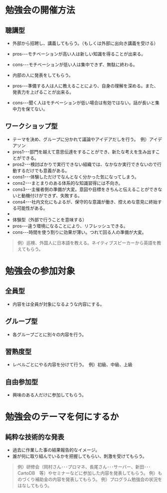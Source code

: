 # 勉強会の開催方法

## 聴講型
* 外部から招聘し、講義してもらう。（もしくは外部に出向き講義を受ける）
 * pros---モチベーションが高い人は新しい知識を得ることが出来る。
 * cons---モチベーションが低い人は集中できず、無駄に終わる。

* 内部の人に発表をしてもらう。
 * pros---準備する人は人に教えることにより、自身の理解を深める。また、発表力を上げることが出来る。
 * cons---聞く人はモチベーションが低い場合は有効ではない。話が長いと集中力を保てない。

## ワークショップ型
* テーマを決め、グループに分かれて議論やアイデアだしを行う。　例）アイデアソン
 * pros1---部門を越えて意思伝達をすることができ、新たな考えを生み出すことができる。
 * pros2---検討ばかりで実行できない組織では、なかなか実行できないので行動するだけでも意義がある。
 * cons1---体験しただけでなんとなく分かった気になってしまう。
 * cons2---まとまりのある体系的な知識習得には不向き。
 * cons3---主催者側の準備が大変。意図や目標をきちんと伝えることができないと動機付けができず、失敗する。
 * cons4---社内文化にもよるが、保守的な意識が働き、控えめな意見に終始する可能性がある。
 * 
* 体験型（外部で行うことを意味する）
 * pros---違う環境になることにより、リフレッシュできる。
 * cons---時間を使う割りに効果が薄い。つれて回る人の準備が大変。

  > 例）巡検、外国人に日本語を教える。ネイティブスピーカーから英語を教えてもらう。

# 勉強会の参加対象

## 全員型
* 内容をは全員が対象になるような内容にする。
## グループ型
* 各グループごとに別々の内容を行う。
## 習熟度型
* レベルごとにやる内容を分けて行う。　例）初級、中級、上級
## 自由参加型
* 興味のある人だけに参加してもらう。

# 勉強会のテーマを何にするか

## 純粋な技術的な発表
- 過去に作業した事の結果報告的なイメージ。
- 誰が何に取り組んでいるかを把握してもらい、刺激を受けてもらう。

> 例）研修会（岡村さん･･･プロマネ、長尾さん･･･サーバー、新田･･･CartoDB　等）やセミナーなどに参加した内容を発表してもらう。
> 例）ものづくり補助金の内容を発表してもらう。
> 例）プログラム勉強会の状況をはなしてもらう。


